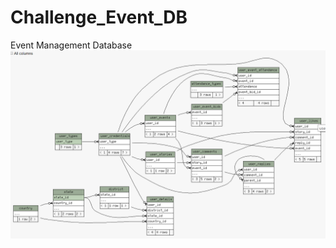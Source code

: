 # Challenge_Event_DB
Event Management Database
![alt text](https://github.com/prabaprakash/Challenge_Event_DB/blob/master/Schema.png)
